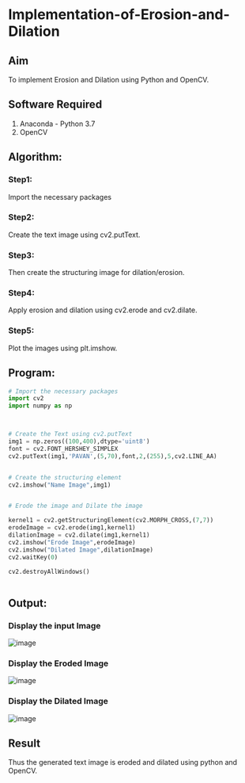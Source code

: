 # Implementation-of-Erosion-and-Dilation
## Aim
To implement Erosion and Dilation using Python and OpenCV.
## Software Required
1. Anaconda - Python 3.7
2. OpenCV
## Algorithm:
### Step1:
Import the necessary packages




### Step2:
Create the text image using cv2.putText.



### Step3:
Then create the structuring image for dilation/erosion.



### Step4:
Apply erosion and dilation using cv2.erode and cv2.dilate.



### Step5:
Plot the images using plt.imshow.



 
## Program:

``` Python
# Import the necessary packages
import cv2
import numpy as np



# Create the Text using cv2.putText
img1 = np.zeros((100,400),dtype='uint8')
font = cv2.FONT_HERSHEY_SIMPLEX
cv2.putText(img1,'PAVAN',(5,70),font,2,(255),5,cv2.LINE_AA)


# Create the structuring element
cv2.imshow("Name Image",img1)


# Erode the image and Dilate the image

kernel1 = cv2.getStructuringElement(cv2.MORPH_CROSS,(7,7))
erodeImage = cv2.erode(img1,kernel1)
dilationImage = cv2.dilate(img1,kernel1)
cv2.imshow("Erode Image",erodeImage)
cv2.imshow("Dilated Image",dilationImage)
cv2.waitKey(0)

cv2.destroyAllWindows()



```
## Output:

### Display the input Image
![image](https://user-images.githubusercontent.com/94828517/235294673-f1979f10-cb48-4207-8ec2-96148fe78c68.png)

### Display the Eroded Image
![image](https://user-images.githubusercontent.com/94828517/235294694-5bafea6c-fa03-4810-bfa0-24f01b7e88a1.png)


### Display the Dilated Image
![image](https://user-images.githubusercontent.com/94828517/235294733-ce5f0e23-9fae-49db-97de-065296542833.png)


## Result
Thus the generated text image is eroded and dilated using python and OpenCV.
